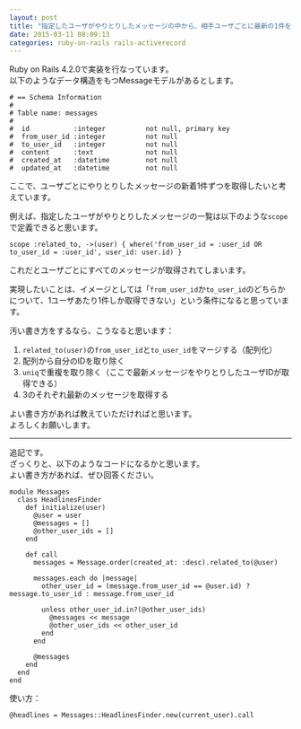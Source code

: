 ```yaml
---
layout: post
title: "指定したユーザがやりとりしたメッセージの中から、相手ユーザごとに最新の1件を取得したい"
date: 2015-03-11 08:09:13
categories: ruby-on-rails rails-activerecord
---
```

<p>Ruby on Rails 4.2.0で実装を行なっています。<br>
以下のようなデータ構造をもつMessageモデルがあるとします。</p>

<pre><code># == Schema Information
#
# Table name: messages
#
#  id           :integer          not null, primary key
#  from_user_id :integer          not null
#  to_user_id   :integer          not null
#  content      :text             not null
#  created_at   :datetime         not null
#  updated_at   :datetime         not null
</code></pre>

<p>ここで、ユーザごとにやりとりしたメッセージの新着1件ずつを取得したいと考えています。</p>

<p>例えば、指定したユーザがやりとりしたメッセージの一覧は以下のような<code>scope</code>で定義できると思います。</p>

<pre><code>scope :related_to, -&gt;(user) { where('from_user_id = :user_id OR to_user_id = :user_id', user_id: user.id) }
</code></pre>

<p>これだとユーザごとにすべてのメッセージが取得されてしまいます。</p>

<p>実現したいことは、イメージとしては「<code>from_user_id</code>か<code>to_user_id</code>のどちらかについて、1ユーザあたり1件しか取得できない」という条件になると思っています。</p>

<p>汚い書き方をするなら、こうなると思います：</p>

<ol>
<li><code>related_to(user)</code>の<code>from_user_id</code>と<code>to_user_id</code>をマージする（配列化）</li>
<li>配列から自分のIDを取り除く</li>
<li><code>uniq</code>で重複を取り除く（ここで最新メッセージをやりとりしたユーザIDが取得できる）</li>
<li>3のそれぞれ最新のメッセージを取得する</li>
</ol>

<p>よい書き方があれば教えていただければと思います。<br>
よろしくお願いします。</p>

<hr>

<p>追記です。<br>
ざっくりと、以下のようなコードになるかと思います。<br>
よい書き方があれば、ぜひ回答ください。</p>

<pre><code>module Messages
  class HeadlinesFinder
    def initialize(user)
      @user = user
      @messages = []
      @other_user_ids = []
    end

    def call
      messages = Message.order(created_at: :desc).related_to(@user)

      messages.each do |message|
        other_user_id = (message.from_user_id == @user.id) ? message.to_user_id : message.from_user_id

        unless other_user_id.in?(@other_user_ids)
          @messages &lt;&lt; message
          @other_user_ids &lt;&lt; other_user_id
        end
      end

      @messages
    end
  end
end
</code></pre>

<p>使い方：</p>

<pre><code>@headlines = Messages::HeadlinesFinder.new(current_user).call
</code></pre>
